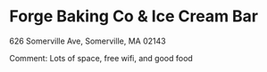 # Forge Baking Co & Ice Cream Bar

626 Somerville Ave, Somerville, MA 02143

Comment: Lots of space, free wifi, and good food

